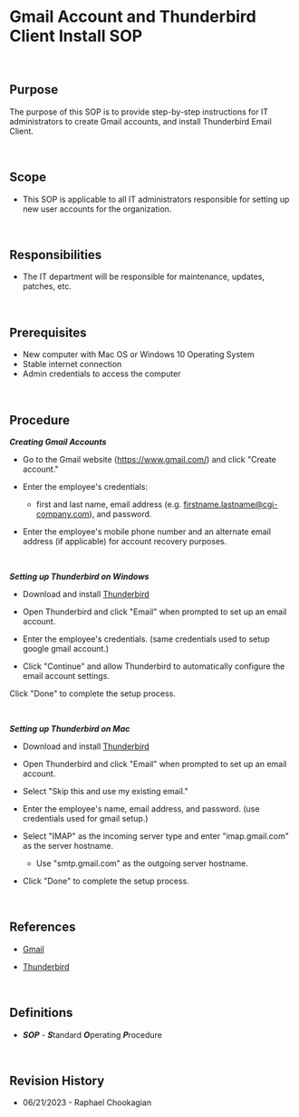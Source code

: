 # Gmail Account and Thunderbird Client Install SOP

<br>

## Purpose

The purpose of this SOP is to provide step-by-step instructions for IT administrators to create Gmail accounts, and install Thunderbird Email Client.

<br>

## Scope

* This SOP is applicable to all IT administrators responsible for setting up new user accounts for the organization.

<br>

## Responsibilities

* The IT department will be responsible for maintenance, updates, patches, etc.

<br>

## Prerequisites

* New computer with Mac OS or Windows 10 Operating System
* Stable internet connection
* Admin credentials to access the computer

<br>

## Procedure

***Creating Gmail Accounts***

* Go to the Gmail website (<https://www.gmail.com/>) and click "Create account."

* Enter the employee's credentials:
  * first and last name, email address (e.g. <firstname.lastname@cgi-company.com>), and password.

* Enter the employee's mobile phone number and an alternate email address (if applicable) for account recovery purposes.

<br>

***Setting up Thunderbird on Windows***

* Download and install [Thunderbird](https://www.mozilla.org/en-US/thunderbird/)

* Open Thunderbird and click "Email" when prompted to set up an email account.

* Enter the employee's credentials. (same credentials used to setup google gmail account.)

* Click "Continue" and allow Thunderbird to automatically configure the email account settings.

Click "Done" to complete the setup process.

<br>

***Setting up Thunderbird on Mac***

* Download and install [Thunderbird](https://www.mozilla.org/en-US/thunderbird/)

* Open Thunderbird and click "Email" when prompted to set up an email account.

* Select "Skip this and use my existing email."

* Enter the employee's name, email address, and password. (use credentials used for gmail setup.)

* Select "IMAP" as the incoming server type and enter "imap.gmail.com" as the server hostname.
  * Use "smtp.gmail.com" as the outgoing server hostname.

* Click "Done" to complete the setup process.

<br>

## References

* [Gmail](https://mail.google.com/?)

* [Thunderbird](https://www.mozilla.org/en-US/thunderbird/)

<br>

## Definitions

* ***SOP*** - ***S***tandard ***O***perating ***P***rocedure

<br>

## Revision History

* 06/21/2023 - Raphael Chookagian
